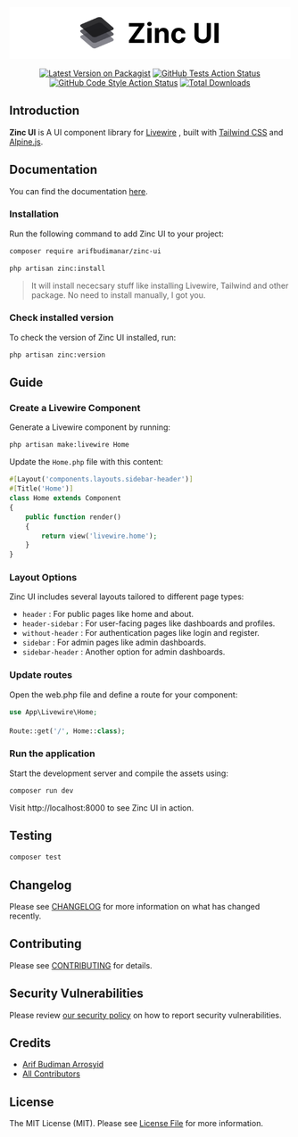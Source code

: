 <p align="center">
    <picture>
        <source srcset="/art/logo-light.svg" media="(prefers-color-scheme: light)">
        <source srcset="/art/logo-dark.svg" media="(prefers-color-scheme: dark)">
        <img src="/art/logo-light.svg" alt="Logo Zinc UI">
    </picture>
</p>

<p align="center">
    <a href="https://packagist.org/packages/arifbudimanar/zinc-ui"><img src="https://img.shields.io/packagist/v/arifbudimanar/zinc-ui.svg?style=flat-square" alt="Latest Version on Packagist"></a>
    <a href="https://packagist.org/packages/arifbudimanar/zinc-ui"><img src="https://img.shields.io/github/actions/workflow/status/arifbudimanar/zinc-ui/run-tests.yml?branch=main&label=tests&style=flat-square" alt="GitHub Tests Action Status"></a>
    <a href="https://packagist.org/packages/arifbudimanar/zinc-ui"><img src="https://img.shields.io/github/actions/workflow/status/arifbudimanar/zinc-ui/fix-php-code-style-issues.yml?branch=main&label=code%20style&style=flat-square" alt="GitHub Code Style Action Status"></a>
    <a href="https://packagist.org/packages/arifbudimanar/zinc-ui"><img src="https://img.shields.io/packagist/dt/arifbudimanar/zinc-ui.svg?style=flat-square" alt="Total Downloads"></a>
</p>

## Introduction

**Zinc UI** is A UI component library for [Livewire](https://livewire.laravel.com/) , built with [Tailwind CSS](https://tailwindcss.com/) and [Alpine.js](https://alpinejs.dev/).

## Documentation

You can find the documentation [here](https://zinc.arifcode.dev/).

### Installation

Run the following command to add Zinc UI to your project:

```sh
composer require arifbudimanar/zinc-ui
```

```sh
php artisan zinc:install
```

> It will install nececsary stuff like installing Livewire, Tailwind and other package.
> No need to install manually, I got you.

### Check installed version

To check the version of Zinc UI installed, run:

```sh
php artisan zinc:version
```

## Guide

### Create a Livewire Component

Generate a Livewire component by running:

```sh
php artisan make:livewire Home
```

Update the `Home.php` file with this content:

```php
#[Layout('components.layouts.sidebar-header')]
#[Title('Home')]
class Home extends Component
{
    public function render()
    {
        return view('livewire.home');
    }
}
```

### Layout Options

Zinc UI includes several layouts tailored to different page types:

-   `header` : For public pages like home and about.
-   `header-sidebar` : For user-facing pages like dashboards and profiles.
-   `without-header` : For authentication pages like login and register.
-   `sidebar` : For admin pages like admin dashboards.
-   `sidebar-header` : Another option for admin dashboards.

### Update routes

Open the web.php file and define a route for your component:

```php
use App\Livewire\Home;

Route::get('/', Home::class);
```

### Run the application

Start the development server and compile the assets using:

```sh
composer run dev
```

Visit http://localhost:8000 to see Zinc UI in action.

## Testing

```sh
composer test
```

## Changelog

Please see [CHANGELOG](CHANGELOG.md) for more information on what has changed recently.

## Contributing

Please see [CONTRIBUTING](CONTRIBUTING.md) for details.

## Security Vulnerabilities

Please review [our security policy](../../security/policy) on how to report security vulnerabilities.

## Credits

-   [Arif Budiman Arrosyid](https://github.com/arifbudimanar)
-   [All Contributors](../../contributors)

## License

The MIT License (MIT). Please see [License File](LICENSE.md) for more information.
